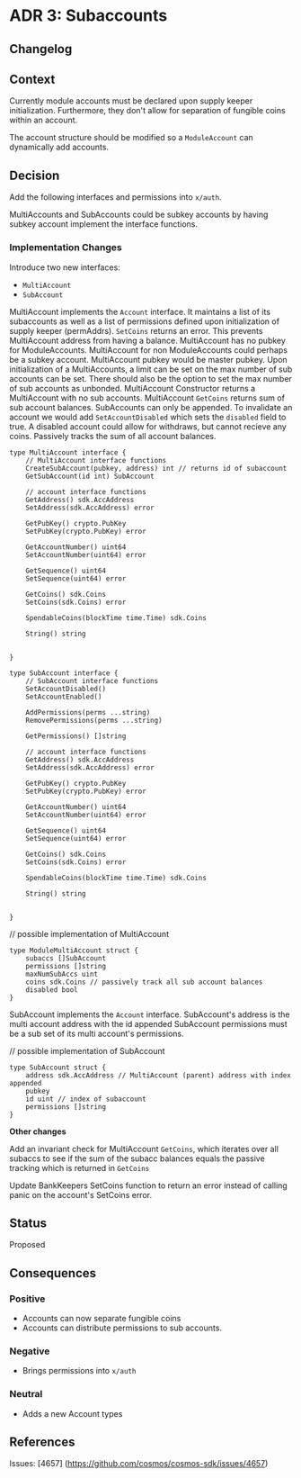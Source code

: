 # ADR 3: Subaccounts

## Changelog

## Context

Currently module accounts must be declared upon supply keeper initialization. Furthermore, they don't allow for separation of fungible coins within an account.

The account structure should be modified so a `ModuleAccount` can dynamically add accounts.

## Decision

Add the following interfaces and permissions into `x/auth`.

MultiAccounts and SubAccounts could be subkey accounts by having subkey account implement the interface functions.

### Implementation Changes

Introduce two new interfaces:

* `MultiAccount`
* `SubAccount`

MultiAccount implements the `Account` interface.
It maintains a list of its subaccounts as well as a list of permissions defined upon initialization of supply keeper (permAddrs).
`SetCoins` returns an error. This prevents MultiAccount address from having a balance.
MultiAccount has no pubkey for ModuleAccounts. MultiAccount for non ModuleAccounts could perhaps be a subkey account. MultiAccount pubkey would be master pubkey.
Upon initialization of a MultiAccounts, a limit can be set on the max number of sub accounts can be set. There should also be the option to set the max number of sub accounts as unbonded.
MultiAccount Constructor returns a MultiAccount with no sub accounts.
MultiAccount `GetCoins` returns sum of sub account balances.
SubAccounts can only be appended. To invalidate an account we would add `SetAccountDisabled` which sets the `disabled` field to true. 
A disabled account could allow for withdraws, but cannot recieve any coins.
Passively tracks the sum of all account balances.

```
type MultiAccount interface {
    // MultiAccount interface functions
    CreateSubAccount(pubkey, address) int // returns id of subaccount
    GetSubAccount(id int) SubAccount
   
    // account interface functions
    GetAddress() sdk.AccAddress
	SetAddress(sdk.AccAddress) error 

	GetPubKey() crypto.PubKey 
	SetPubKey(crypto.PubKey) error

	GetAccountNumber() uint64
	SetAccountNumber(uint64) error

	GetSequence() uint64
	SetSequence(uint64) error

	GetCoins() sdk.Coins
	SetCoins(sdk.Coins) error

	SpendableCoins(blockTime time.Time) sdk.Coins

	String() string

        
}
```

```
type SubAccount interface {
    // SubAccount interface functions    
    SetAccountDisabled()
    SetAccountEnabled()
    
    AddPermissions(perms ...string)
    RemovePermissions(perms ...string)

    GetPermissions() []string

    // account interface functions
    GetAddress() sdk.AccAddress
	SetAddress(sdk.AccAddress) error 

	GetPubKey() crypto.PubKey 
	SetPubKey(crypto.PubKey) error

	GetAccountNumber() uint64
	SetAccountNumber(uint64) error

	GetSequence() uint64
	SetSequence(uint64) error

	GetCoins() sdk.Coins
	SetCoins(sdk.Coins) error

	SpendableCoins(blockTime time.Time) sdk.Coins

	String() string

     
}
```

// possible implementation of MultiAccount
```
type ModuleMultiAccount struct {
    subaccs []SubAccount
    permissions []string
    maxNumSubAccs uint
    coins sdk.Coins // passively track all sub account balances
    disabled bool
}
```


SubAccount implements the `Account` interface.
SubAccount's address is the multi account address with the id appended
SubAccount permissions must be a sub set of its multi account's permissions.

// possible implementation of SubAccount
```
type SubAccount struct {
    address sdk.AccAddress // MultiAccount (parent) address with index appended
    pubkey
    id uint // index of subaccount
    permissions []string
}
```

**Other changes**

Add an invariant check for MultiAccount `GetCoins`, which iterates over all subaccs to see if the sum of the subacc balances equals the passive tracking which is returned in `GetCoins`

Update BankKeepers SetCoins function to return an error instead of calling panic on the account's SetCoins error.

## Status

Proposed

## Consequences

### Positive

* Accounts can now separate fungible coins
* Accounts can distribute permissions to sub accounts.

### Negative

* Brings permissions into `x/auth`

### Neutral

* Adds a new Account types

## References

Issues: [4657] (https://github.com/cosmos/cosmos-sdk/issues/4657)

